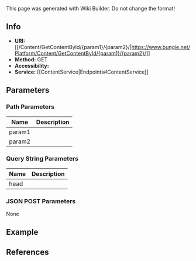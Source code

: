 <span class="wiki-builder">This page was generated with Wiki Builder. Do not change the format!</span>

## Info

* **URI:** [[/Content/GetContentById/{param1}/{param2}/|https://www.bungie.net/Platform/Content/GetContentById/{param1}/{param2}/]]
* **Method:** GET
* **Accessibility:** 
* **Service:** [[ContentService|Endpoints#ContentService]]

## Parameters
### Path Parameters
Name | Description
---- | -----------
param1 | 
param2 | 

### Query String Parameters
Name | Description
---- | -----------
head | 

### JSON POST Parameters
None

## Example


## References
